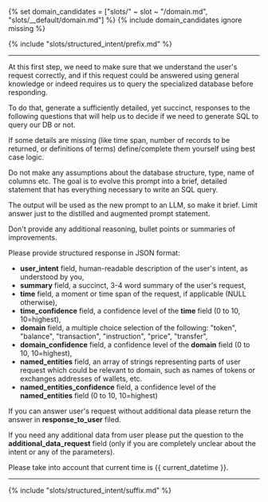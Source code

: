 {% set domain_candidates = ["slots/" ~ slot ~ "/domain.md", "slots/__default/domain.md"] %}
{% include domain_candidates ignore missing %}

{% include "slots/structured_intent/prefix.md" %}

---

At this first step, we need to make sure that we understand the user's request correctly,
and if this request could be answered using general knowledge
or indeed requires us to query the specialized database before responding.

To do that, generate a sufficiently detailed, yet succinct, responses to the following questions
that will help us to decide if we need to generate SQL to query our DB or not.

If some details are missing (like time span, number of records to be returned,
or definitions of terms) define/complete them yourself using best case logic.

Do not make any assumptions about the database structure, type, name of columns etc.
The goal is to evolve this prompt into a brief, detailed statement
that has everything necessary to write an SQL query.

The output will be used as the new prompt to an LLM, so make it brief.
Limit answer just to the distilled and augmented prompt statement.

Don't provide any additional reasoning, bullet points or summaries of improvements.

Please provide structured response in JSON format:

- **user_intent** field, human-readable description of the user's intent, as understood by you,
- **summary** field, a succinct, 3-4 word summary of the user's request,
- **time** field, a moment or time span of the request, if applicable (NULL otherwise),
- **time_confidence** field, a confidence level of the **time** field (0 to 10, 10=highest),
- **domain** field, a multiple choice selection of the following:
  "token", "balance", "transaction", "instruction", "price", "transfer",
- **domain_confidence** field, a confidence level of the **domain** field (0 to 10, 10=highest),
- **named_entities** field, an array of strings representing parts of user request
  which could be relevant to domain, such as names of tokens or exchanges addresses of wallets, etc.
- **named_entities_confidence** field, a confidence level of the **named_entities** field (0 to 10, 10=highest)

If you can answer user's request without
additional data please return the answer in **response_to_user** filed.

If you need any additional data from user please put the question to the **additional_data_request** field
(only if you are completely unclear about the intent or any of the parameters).

Please take into account that current time is {{ current_datetime }}.

---

{% include "slots/structured_intent/suffix.md" %}
